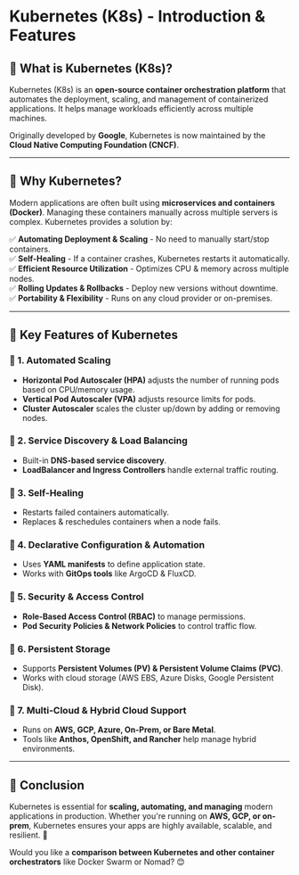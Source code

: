 # Kubernetes (K8s) - Introduction & Features

## 📌 What is Kubernetes (K8s)?
Kubernetes (K8s) is an **open-source container orchestration platform** that automates the deployment, scaling, and management of containerized applications. It helps manage workloads efficiently across multiple machines.

Originally developed by **Google**, Kubernetes is now maintained by the **Cloud Native Computing Foundation (CNCF)**.

---

## 🚀 Why Kubernetes?
Modern applications are often built using **microservices and containers (Docker)**. Managing these containers manually across multiple servers is complex. Kubernetes provides a solution by:

✅ **Automating Deployment & Scaling** - No need to manually start/stop containers.  
✅ **Self-Healing** - If a container crashes, Kubernetes restarts it automatically.  
✅ **Efficient Resource Utilization** - Optimizes CPU & memory across multiple nodes.  
✅ **Rolling Updates & Rollbacks** - Deploy new versions without downtime.  
✅ **Portability & Flexibility** - Runs on any cloud provider or on-premises.  

---

## 🌟 Key Features of Kubernetes

### 🔹 1. Automated Scaling
- **Horizontal Pod Autoscaler (HPA)** adjusts the number of running pods based on CPU/memory usage.  
- **Vertical Pod Autoscaler (VPA)** adjusts resource limits for pods.  
- **Cluster Autoscaler** scales the cluster up/down by adding or removing nodes.  

### 🔹 2. Service Discovery & Load Balancing
- Built-in **DNS-based service discovery**.  
- **LoadBalancer and Ingress Controllers** handle external traffic routing.  

### 🔹 3. Self-Healing
- Restarts failed containers automatically.  
- Replaces & reschedules containers when a node fails.  

### 🔹 4. Declarative Configuration & Automation
- Uses **YAML manifests** to define application state.  
- Works with **GitOps tools** like ArgoCD & FluxCD.  

### 🔹 5. Security & Access Control
- **Role-Based Access Control (RBAC)** to manage permissions.  
- **Pod Security Policies & Network Policies** to control traffic flow.  

### 🔹 6. Persistent Storage
- Supports **Persistent Volumes (PV) & Persistent Volume Claims (PVC)**.  
- Works with cloud storage (AWS EBS, Azure Disks, Google Persistent Disk).  

### 🔹 7. Multi-Cloud & Hybrid Cloud Support
- Runs on **AWS, GCP, Azure, On-Prem, or Bare Metal**.  
- Tools like **Anthos, OpenShift, and Rancher** help manage hybrid environments.  

---

## 🎯 Conclusion
Kubernetes is essential for **scaling, automating, and managing** modern applications in production. Whether you're running on **AWS, GCP, or on-prem**, Kubernetes ensures your apps are highly available, scalable, and resilient. 🚀  

Would you like a **comparison between Kubernetes and other container orchestrators** like Docker Swarm or Nomad? 😊
